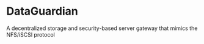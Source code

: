 # DataGuardian
A decentralized storage and security-based server gateway that mimics the NFS/iSCSI protocol
